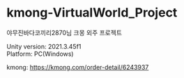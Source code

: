 # kmong-VirtualWorld_Project
야무진바다코끼리2870님 크몽 외주 프로젝트

Unity version: 2021.3.45f1  
Platform: PC(Windows)

kmong: https://kmong.com/order-detail/6243937
